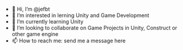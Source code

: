 - 👋 Hi, I’m @jefbt
- 👀 I’m interested in lerning Unity and Game Development
- 🌱 I’m currently learning Unity
- 💞️ I’m looking to collaborate on Game Projects in Unity, Construct or other game engine
- 📫 How to reach me: send me a message here

<!---
jefbt/jefbt is a ✨ special ✨ repository because its `README.md` (this file) appears on your GitHub profile.
You can click the Preview link to take a look at your changes.
--->
